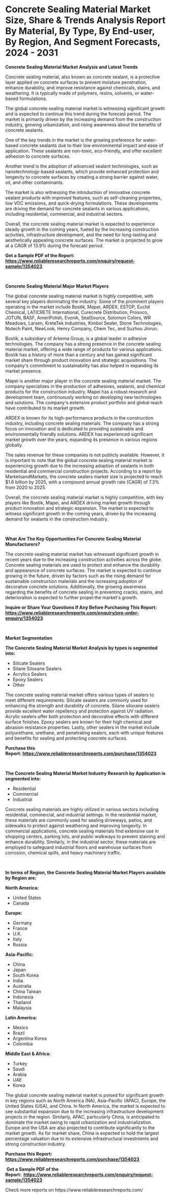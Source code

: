 <p><h1>Concrete Sealing Material Market Size, Share & Trends Analysis Report By Material, By Type, By End-user, By Region, And Segment Forecasts, 2024 - 2031</h1></p><p><strong>Concrete Sealing Material Market Analysis and Latest Trends</strong></p>
<p><p>Concrete sealing material, also known as concrete sealant, is a protective layer applied on concrete surfaces to prevent moisture penetration, enhance durability, and improve resistance against chemicals, stains, and weathering. It is typically made of polymers, resins, solvents, or water-based formulations.</p><p>The global concrete sealing material market is witnessing significant growth and is expected to continue this trend during the forecast period. The market is primarily driven by the increasing demand from the construction industry, growing urbanization, and rising awareness about the benefits of concrete sealants.</p><p>One of the key trends in the market is the growing preference for water-based concrete sealants due to their low environmental impact and ease of application. These sealants are non-toxic, eco-friendly, and offer excellent adhesion to concrete surfaces.</p><p>Another trend is the adoption of advanced sealant technologies, such as nanotechnology-based sealants, which provide enhanced protection and longevity to concrete surfaces by creating a strong barrier against water, oil, and other contaminants.</p><p>The market is also witnessing the introduction of innovative concrete sealant products with improved features, such as self-cleaning properties, low VOC emissions, and quick-drying formulations. These developments are driving the demand for concrete sealants in various applications, including residential, commercial, and industrial sectors.</p><p>Overall, the concrete sealing material market is expected to experience steady growth in the coming years, fueled by the increasing construction activities, infrastructure development, and the need for long-lasting and aesthetically appealing concrete surfaces. The market is projected to grow at a CAGR of 13.9% during the forecast period.</p></p>
<p><strong>Get a Sample PDF of the Report:&nbsp; <a href="https://www.reliableresearchreports.com/enquiry/request-sample/1354023">https://www.reliableresearchreports.com/enquiry/request-sample/1354023</a></strong></p>
<p>&nbsp;</p>
<p><strong>Concrete Sealing Material Major Market Players</strong></p>
<p><p>The global concrete sealing material market is highly competitive, with several key players dominating the industry. Some of the prominent players operating in the market include Bostik, Mapei, ARDEX, ESTOP, Euclid Chemical, LATICRETE International, Curecrete Distribution, Prosoco, JOTUN, BASF, AmeriPolish, Evonik, SealSource, Solomon Colors, WR Meadows, Larsen, KreteTek Industries, Kimbol Sealer, Stone Technologies, Nutech Paint, NewLook, Henry Company, Chem Tec, and Suzhou Jinrun.</p><p>Bostik, a subsidiary of Arkema Group, is a global leader in adhesive technologies. The company has a strong presence in the concrete sealing material market, offering a wide range of products for various applications. Bostik has a history of more than a century and has gained significant market share through product innovation and strategic acquisitions. The company's commitment to sustainability has also helped in expanding its market presence.</p><p>Mapei is another major player in the concrete sealing material market. The company specializes in the production of adhesives, sealants, and chemical products for the construction industry. Mapei has a robust research and development team, continuously working on developing new technologies and solutions. The company's extensive product portfolio and global reach have contributed to its market growth.</p><p>ARDEX is known for its high-performance products in the construction industry, including concrete sealing materials. The company has a strong focus on innovation and is dedicated to providing sustainable and environmentally friendly solutions. ARDEX has experienced significant market growth over the years, expanding its presence in various regions globally.</p><p>The sales revenue for these companies is not publicly available. However, it is important to note that the global concrete sealing material market is experiencing growth due to the increasing adoption of sealants in both residential and commercial construction projects. According to a report by MarketsandMarkets, the concrete sealers market size is projected to reach $1.6 billion by 2025, with a compound annual growth rate (CAGR) of 7.3% from 2020 to 2025.</p><p>Overall, the concrete sealing material market is highly competitive, with key players like Bostik, Mapei, and ARDEX driving market growth through product innovation and strategic expansion. The market is expected to witness significant growth in the coming years, driven by the increasing demand for sealants in the construction industry.</p></p>
<p>&nbsp;</p>
<p><strong>What Are The Key Opportunities For Concrete Sealing Material Manufacturers?</strong></p>
<p><p>The concrete sealing material market has witnessed significant growth in recent years due to the increasing construction activities across the globe. Concrete sealing materials are used to protect and enhance the durability and appearance of concrete surfaces. The market is expected to continue growing in the future, driven by factors such as the rising demand for sustainable construction materials and the increasing adoption of decorative concrete solutions. Additionally, the growing awareness regarding the benefits of concrete sealing in preventing cracks, stains, and deterioration is expected to further propel the market's growth.</p></p>
<p><strong>Inquire or Share Your Questions If Any Before Purchasing This Report: <a href="https://www.reliableresearchreports.com/enquiry/pre-order-enquiry/1354023">https://www.reliableresearchreports.com/enquiry/pre-order-enquiry/1354023</a></strong></p>
<p>&nbsp;</p>
<p><strong>Market Segmentation</strong></p>
<p><strong>The Concrete Sealing Material Market Analysis by types is segmented into:</strong></p>
<p><ul><li>Silicate Sealers</li><li>Silane Siloxane Sealers</li><li>Acrylics Sealers</li><li>Epoxy Sealers</li><li>Other</li></ul></p>
<p><p>The concrete sealing material market offers various types of sealers to meet different requirements. Silicate sealers are commonly used for enhancing the strength and durability of concrete. Silane siloxane sealers provide excellent water repellency and protection against UV radiation. Acrylic sealers offer both protection and decorative effects with different surface finishes. Epoxy sealers are known for their high chemical and abrasion resistance properties. Lastly, other sealers in the market include polyurethane, urethane, and penetrating sealers, each with unique features and benefits for sealing and protecting concrete surfaces.</p></p>
<p><strong>Purchase this Report:&nbsp;<a href="https://www.reliableresearchreports.com/purchase/1354023">https://www.reliableresearchreports.com/purchase/1354023</a></strong></p>
<p>&nbsp;</p>
<p><strong>The Concrete Sealing Material Market Industry Research by Application is segmented into:</strong></p>
<p><ul><li>Residential</li><li>Commercial</li><li>Industrial</li></ul></p>
<p><p>Concrete sealing materials are highly utilized in various sectors including residential, commercial, and industrial settings. In the residential market, these materials are commonly used for sealing driveways, patios, and sidewalks to protect against weathering and improving longevity. In commercial applications, concrete sealing materials find extensive use in shopping centers, parking lots, and public walkways to prevent staining and enhance durability. Similarly, in the industrial sector, these materials are employed to safeguard industrial floors and warehouse surfaces from corrosion, chemical spills, and heavy machinery traffic.</p></p>
<p>&nbsp;</p>
<p><strong>In terms of Region, the Concrete Sealing Material Market Players available by Region are:</strong></p>
<p>
    <p> <strong> North America: </strong>
        <ul>
            <li>United States</li>
            <li>Canada</li>
        </ul>
        </p> 
    <p> <strong> Europe: </strong>
        <ul>
            <li>Germany</li>
            <li>France</li>
            <li>U.K.</li>
            <li>Italy</li>
            <li>Russia</li>
        </ul>
        </p> 
    <p> <strong> Asia-Pacific: </strong>
        <ul>
            <li>China</li>
            <li>Japan</li>
            <li>South Korea</li>
            <li>India</li>
            <li>Australia</li>
            <li>China Taiwan</li>
            <li>Indonesia</li>
            <li>Thailand</li>
            <li>Malaysia</li>
        </ul>
        </p> 
    <p> <strong> Latin America: </strong>
        <ul>
            <li>Mexico</li>
            <li>Brazil</li>
            <li>Argentina Korea</li>
            <li>Colombia</li>
        </ul>
        </p> 
    <p> <strong> Middle East & Africa: </strong>
        <ul>
            <li>Turkey</li>
            <li>Saudi</li>
            <li>Arabia</li>
            <li>UAE</li>
            <li>Korea</li>
        </ul>
    </p>
    </p>
<p><p>The global concrete sealing material market is poised for significant growth in key regions such as North America (NA), Asia-Pacific (APAC), Europe, the United States (USA), and China. In North America, the market is expected to see substantial expansion due to the increasing infrastructure development projects in the region. Similarly, APAC, particularly China, is anticipated to dominate the market owing to rapid urbanization and industrialization. Europe and the USA are also projected to contribute significantly to the market growth. As for market share, China is expected to hold the largest percentage valuation due to its extensive infrastructural investments and strong construction industry.</p></p>
<p><strong>Purchase this Report: <a href="https://www.reliableresearchreports.com/purchase/1354023">https://www.reliableresearchreports.com/purchase/1354023</a></strong></p>
<p>&nbsp;<strong>Get a Sample PDF of the Report:&nbsp;&nbsp;<a href="https://www.reliableresearchreports.com/enquiry/request-sample/1354023">https://www.reliableresearchreports.com/enquiry/request-sample/1354023</a></strong></p>
<p><strong></strong></p>
<p>Check more reports on https://www.reliableresearchreports.com/</p>